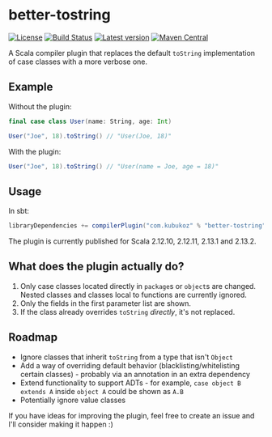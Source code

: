 # better-tostring

[![License](http://img.shields.io/:license-Apache%202-green.svg)](http://www.apache.org/licenses/LICENSE-2.0.txt)
[![Build Status](https://travis-ci.com/kubukoz/better-tostring.svg?branch=master)](https://travis-ci.com/kubukoz/better-tostring)
[![Latest version](https://index.scala-lang.org/kubukoz/better-tostring/better-tostring/latest.svg)](https://index.scala-lang.org/kubukoz/better-tostring/better-tostring)
[![Maven Central](https://img.shields.io/maven-central/v/com.kubukoz/better-tostring_2.13.1.svg)](http://search.maven.org/#search%7Cga%7C1%7Cbetter-tostring)

A Scala compiler plugin that replaces the default `toString` implementation of case classes with a more verbose one.

## Example

Without the plugin:

```scala
final case class User(name: String, age: Int)

User("Joe", 18).toString() // "User(Joe, 18)"
```

With the plugin:

```scala
User("Joe", 18).toString() // "User(name = Joe, age = 18)"
```

## Usage

In sbt:

```scala
libraryDependencies += compilerPlugin("com.kubukoz" % "better-tostring" % version cross CrossVersion.full)
```

The plugin is currently published for Scala 2.12.10, 2.12.11, 2.13.1 and 2.13.2.

## What does the plugin actually do?

1. Only case classes located directly in `package`s or `object`s are changed. Nested classes and classes local to functions are currently ignored.
2. Only the fields in the first parameter list are shown.
3. If the class already overrides `toString` *directly*, it's not replaced.

## Roadmap

- Ignore classes that inherit `toString` from a type that isn't `Object`
- Add a way of overriding default behavior (blacklisting/whitelisting certain classes) - probably via an annotation in an extra dependency
- Extend functionality to support ADTs - for example, `case object B extends A` inside `object A` could be shown as `A.B`
- Potentially ignore value classes

If you have ideas for improving the plugin, feel free to create an issue and I'll consider making it happen :)
